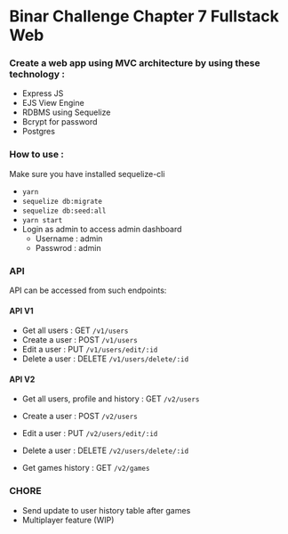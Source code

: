 # Binar Challenge Chapter 7 Fullstack Web

### Create a web app using MVC architecture by using these technology :

- Express JS
- EJS View Engine
- RDBMS using Sequelize
- Bcrypt for password
- Postgres

### How to use :

Make sure you have installed sequelize-cli

- <code>yarn</code>
- <code>sequelize db:migrate</code>
- <code>sequelize db:seed:all</code>
- <code>yarn start</code>
- Login as admin to access admin dashboard
  - Username : admin
  - Passwrod : admin

### API

API can be accessed from such endpoints:

#### API V1

- Get all users : GET <code>/v1/users</code>
- Create a user : POST <code>/v1/users</code>
- Edit a user : PUT <code>/v1/users/edit/:id</code>
- Delete a user : DELETE <code>/v1/users/delete/:id</code>

#### API V2

- Get all users, profile and history : GET <code>/v2/users</code>
- Create a user : POST <code>/v2/users</code>
- Edit a user : PUT <code>/v2/users/edit/:id</code>
- Delete a user : DELETE <code>/v2/users/delete/:id</code>

- Get games history : GET <code>/v2/games</code>

### CHORE

- Send update to user history table after games
- Multiplayer feature (WIP)
